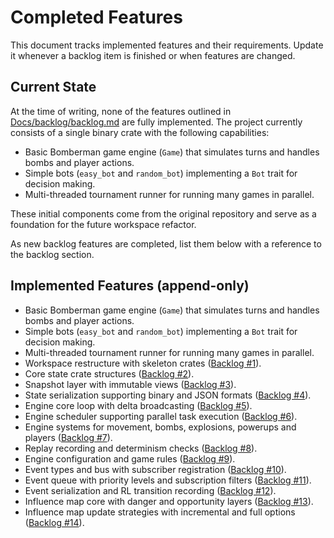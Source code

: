 # Completed Features

This document tracks implemented features and their requirements. Update it whenever a backlog item is finished or when features are changed.

## Current State

At the time of writing, none of the features outlined in [Docs/backlog/backlog.md](../backlog/backlog.md) are fully implemented. The project currently consists of a single binary crate with the following capabilities:

- Basic Bomberman game engine (`Game`) that simulates turns and handles bombs and player actions.
- Simple bots (`easy_bot` and `random_bot`) implementing a `Bot` trait for decision making.
- Multi-threaded tournament runner for running many games in parallel.

These initial components come from the original repository and serve as a foundation for the future workspace refactor.

As new backlog features are completed, list them below with a reference to the backlog section.


## Implemented Features (append-only)

- Basic Bomberman game engine (`Game`) that simulates turns and handles bombs and player actions.
- Simple bots (`easy_bot` and `random_bot`) implementing a `Bot` trait for decision making.
- Multi-threaded tournament runner for running many games in parallel.
- Workspace restructure with skeleton crates ([Backlog #1](../backlog/backlog.md#1-restructure-into-workspace)).
- Core state crate structures ([Backlog #2](../backlog/backlog.md#2-state-crate-%E2%80%93-core-structures)).
- Snapshot layer with immutable views ([Backlog #3](../backlog/backlog.md#3-state-crate-%E2%80%93-snapshot-layer)).
- State serialization supporting binary and JSON formats ([Backlog #4](../backlog/backlog.md#4-state-crate-%E2%80%93-serialization)).
- Engine core loop with delta broadcasting ([Backlog #5](../backlog/backlog.md#5-engine-crate-%E2%80%93-core-loop)).
- Engine scheduler supporting parallel task execution ([Backlog #6](../backlog/backlog.md#6-engine-crate-%E2%80%93-scheduler)).
- Engine systems for movement, bombs, explosions, powerups and players ([Backlog #7](../backlog/backlog.md#7-engine-crate-%E2%80%93-system-modules)).
- Replay recording and determinism checks ([Backlog #8](../backlog/backlog.md#8-engine-crate-%E2%80%93-replay-and-determinism)).
- Engine configuration and game rules ([Backlog #9](../backlog/backlog.md#9-engine-crate-%E2%80%93-configuration)).
- Event types and bus with subscriber registration ([Backlog #10](../backlog/backlog.md#10-events-crate-%E2%80%93-event-types-and-bus)).
- Event queue with priority levels and subscription filters ([Backlog #11](../backlog/backlog.md#11-events-crate-%E2%80%93-queue-and-filtering)).
- Event serialization and RL transition recording ([Backlog #12](../backlog/backlog.md#12-events-crate-%E2%80%93-serialization-and-recording)).
- Influence map core with danger and opportunity layers ([Backlog #13](../backlog/backlog.md#13-influence-map-crate-%E2%80%93-core-map)).
- Influence map update strategies with incremental and full options ([Backlog #14](../backlog/backlog.md#14-influence-map-crate-%E2%80%93-update-strategies)).
